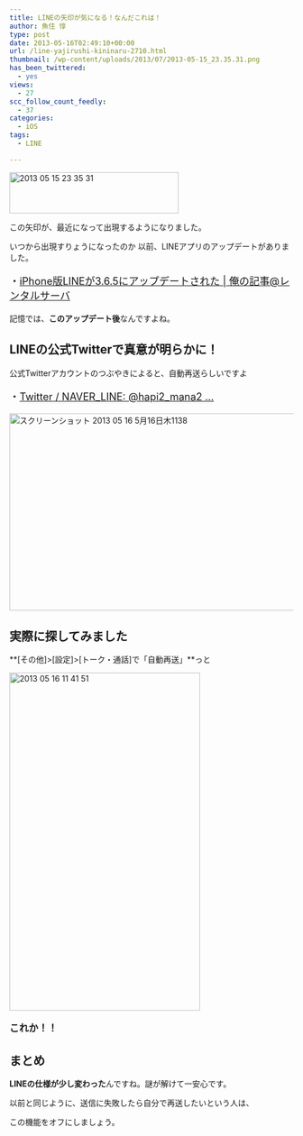 ```yaml
---
title: LINEの矢印が気になる！なんだこれは！
author: 魚住 惇
type: post
date: 2013-05-16T02:49:10+00:00
url: /line-yajirushi-kininaru-2710.html
thumbnail: /wp-content/uploads/2013/07/2013-05-15_23.35.31.png
has_been_twittered:
  - yes
views:
  - 27
scc_follow_count_feedly:
  - 37
categories:
  - iOS
tags:
  - LINE

---
```

<img decoding="async" loading="lazy" title="2013-05-15_23.35.31.png" src="/wp-content/uploads/2013/05/2013-05-15_23.35.31.png" alt="2013 05 15 23 35 31" width="300" height="73" border="0" />

<!--more-->

この矢印が、最近になって出現するようになりました。

いつから出現すりょうになったのか 以前、LINEアプリのアップデートがありました。

<p style="font-size: 18px;">
  ・<a rel="nofollow" href="http://192.168.11.200:8000/line-iphone-3-6-5-update-2689.html" target="_blank">iPhone版LINEが3.6.5にアップデートされた | 俺の記事@レンタルサーバ</a>
</p></p> 

記憶では、**このアップデート後**なんですよね。</p> 

## LINEの公式Twitterで真意が明らかに！

公式Twitterアカウントのつぶやきによると、自動再送らしいですよ

<p style="font-size: 18px;">
  ・<a href="https://twitter.com/NAVER_LINE/status/334193358148866049" target="_blank">Twitter / NAVER_LINE: @hapi2_mana2 &#8230;</a>
</p>

<img decoding="async" loading="lazy" title="スクリーンショット 2013-05-16 5月16日木1138.png" src="/wp-content/uploads/2013/05/faa492475127f5807514c7e72829be50.png" alt="スクリーンショット 2013 05 16 5月16日木1138" width="544" height="350" border="0" /> </p> 

## 実際に探してみました

 **[その他]>[設定]>[トーク・通話]で「自動再送」**っと

<img decoding="async" loading="lazy" title="2013-05-16_11.41.51.png" src="/wp-content/uploads/2013/05/2013-05-16_11.41.51.png" alt="2013 05 16 11 41 51" width="338" height="600" border="0" /> 

<p style="font-size: 17px;">
  <b> これか！！</b>
</p></p> 

## まとめ

 **LINEの仕様が少し変わった**んですね。謎が解けて一安心です。

以前と同じように、送信に失敗したら自分で再送したいという人は、

この機能をオフにしましょう。